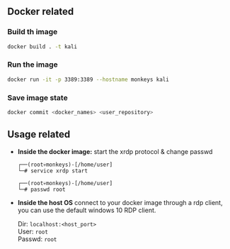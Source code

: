## Docker related
### Build th image
```sh
docker build . -t kali
```
### Run the image
```sh
docker run -it -p 3389:3389 --hostname monkeys kali
```
### Save image state
```sh
docker commit <docker_names> <user_repository>
```

## Usage related
- **Inside the docker image:** start the xrdp protocol & change passwd <br>
    ```shell
    ┌──(root💀monkeys)-[/home/user]
    └─# service xrdp start
    ```
    ```shell
    ┌──(root💀monkeys)-[/home/user]
    └─# passwd root
    ```

- **Inside the host OS**
    connect to your docker image through a rdp client, you can use the default windows 10 RDP client.

    Dir: `localhost:<host_port>` <br>
    User: `root` <br>
    Passwd: `root`
